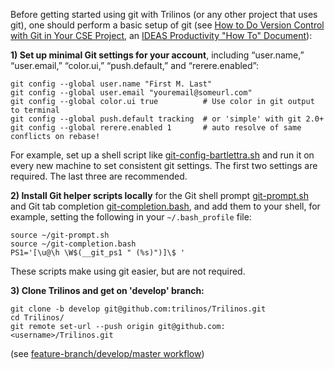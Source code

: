 Before getting started using git with Trilinos (or any other project that uses git), one should perform a basic setup of git (see [How to Do Version Control with Git in Your CSE Project](http://ideas-productivity.org/wordpress/wp-content/uploads/2015/04/IDEAS-VCHowToVersionControlwithGit-V0.2.pdf), an [IDEAS Productivity "How To" Document](https://ideas-productivity.org/resources/howtos/)):

<a name="minimal_git_settings"/>

**1) Set up minimal Git settings for your account**, including “user.name,” “user.email,” “color.ui,” “push.default,” and “rerere.enabled”:

```
git config --global user.name "First M. Last"
git config --global user.email "youremail@someurl.com"
git config --global color.ui true          # Use color in git output to terminal
git config --global push.default tracking  # or 'simple' with git 2.0+
git config --global rerere.enabled 1       # auto resolve of same conflicts on rebase!
```
For example, set up a shell script like [git-config-bartlettra.sh](https://github.com/trilinos/Trilinos/blob/master/sampleScripts/git-profiles/git-config-bartlettra.sh) and run it on every new machine to set consistent git settings. The first two settings are required. The last three are recommended.

**2) Install Git helper scripts locally** for the Git shell prompt [git-prompt.sh](https://raw.github.com/git/git/master/contrib/completion/git-prompt.sh) and Git tab completion [git-completion.bash](https://raw.github.com/git/git/master/contrib/completion/git-completion.bash), and add them to your shell, for example, setting the following in your `~/.bash_profile` file:

```
source ~/git-prompt.sh
source ~/git-completion.bash
PS1='[\u@\h \W$(__git_ps1 " (%s)")]\$ '
```

These scripts make using git easier, but are not required.

**3) Clone Trilinos and get on 'develop' branch:**

```
git clone -b develop git@github.com:trilinos/Trilinos.git
cd Trilinos/
git remote set-url --push origin git@github.com:<username>/Trilinos.git
```

(see [feature-branch/develop/master workflow](https://github.com/trilinos/Trilinos/wiki/VC-%7C-'develop'-'master'-workflow))

